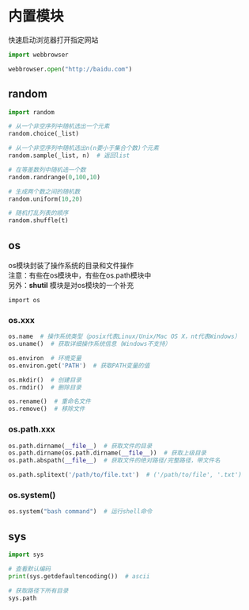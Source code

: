 # 内置模块

快速启动浏览器打开指定网站

```python
import webbrowser

webbrowser.open("http://baidu.com")
```

## random

```python
import random

# 从一个非空序列中随机选出一个元素
random.choice(_list)

# 从一个非空序列中随机选出n(n要小于集合个数)个元素
random.sample(_list, n)  # 返回list

# 在等差数列中随机选一个数
random.randrange(0,100,10)

# 生成两个数之间的随机数
random.uniform(10,20)

# 随机打乱列表的顺序
random.shuffle(t)
```

## os

os模块封装了操作系统的目录和文件操作  
注意：有些在os模块中，有些在os.path模块中  
另外：**shutil** 模块是对os模块的一个补充

`import os`

### os.xxx

```python
os.name  # 操作系统类型（posix代表Linux/Unix/Mac OS X，nt代表Windows）
os.uname()  # 获取详细操作系统信息（Windows不支持）
```

```python
os.environ  # 环境变量
os.environ.get('PATH')  # 获取PATH变量的值
```

```python
os.mkdir()  # 创建目录
os.rmdir()  # 删除目录

os.rename()  # 重命名文件
os.remove()  # 移除文件
```

### os.path.xxx

```python
os.path.dirname(__file__)  # 获取文件的目录
os.path.dirname(os.path.dirname(__file__))  # 获取上级目录
os.path.abspath(__file__)  # 获取文件的绝对路径/完整路径，带文件名

os.path.splitext('/path/to/file.txt')  # ('/path/to/file', '.txt')
```

### os.system()

```python
os.system("bash command")  # 运行shell命令
```

## sys

```python
import sys

# 查看默认编码
print(sys.getdefaultencoding())  # ascii

# 获取路径下所有目录
sys.path
```
